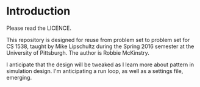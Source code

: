 # Introduction

Please read the LICENCE.

This repository is designed for reuse from problem set to problem set for CS 1538, taught by Mike Lipschultz during the Spring 2016 semester at the University of Pittsburgh.
The author is Robbie McKinstry.

I anticipate that the design will be tweaked as I learn more about pattern in simulation design. I'm anticipating a run loop, as well as a settings file, emerging.
